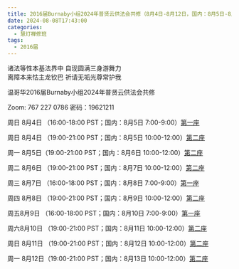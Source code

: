 ```yaml
---
title: 2016届Burnaby小组2024年普贤云供法会共修（8月4日-8月12日，国内：8月5日-8月13日）
date: 2024-08-08T17:43:00
categories:
  - 慧灯禅修班
tags:
  - 2016届
---
```

诸法等性本基法界中 自现圆满三身游舞力  
离障本来怙主龙钦巴 祈请无垢光尊常护我

温哥华2016届Burnaby小组2024年普贤云供法会共修 

Zoom: 767 227 0786 密码：19621211

周日 8月4日 （16:00-18:00 PST；国内：8月5日 7:00-9:00）[第一座](https://www.youtube.com/watch?v=V_DSZWrQdpw&list=PLpQ93rK3nqoCYk-1ehTYIDdNrWLesK-sv&index=23&ab_channel=%E6%99%BA%E6%85%A7%E6%B5%B7) 

周日 8月4日 （19:00-21:00 PST；国内：8月5日 10:00-12:00）[第二座](https://www.youtube.com/watch?v=4CSPQGsGkJY) 

周一 8月5日（19:00-21:00 PST；国内：8月6日 10:00-12:00）[第二座](https://www.youtube.com/watch?v=4CSPQGsGkJY) 

周二 8月6日 （19:00-21:00 PST；国内：8月7日 10:00-12:00）[第二座](https://www.youtube.com/watch?v=4CSPQGsGkJY) 

周三 8月7日 （16:00-18:00 PST；国内：8月8日 7:00-9:00）[第一座](https://www.youtube.com/watch?v=W7mGK3-3Ffk) 

周四 8月8日 （19:00-21:00 PST；国内：8月9日 10:00-12:00）[第二座](https://www.youtube.com/watch?v=4CSPQGsGkJY) 

周五8月9日  （16:00-18:00 PST；国内：8月10日 7:00-9:00）[第一座](https://www.youtube.com/watch?v=W7mGK3-3Ffk) 

周六8月10日 （19:00-21:00 PST；国内：8月11日 10:00-12:00）[第二座](https://www.youtube.com/watch?v=4CSPQGsGkJY) 

周日 8月11日 （19:00-21:00 PST；国内：8月12日 10:00-12:00）[第二座](https://www.youtube.com/watch?v=4CSPQGsGkJY) 

周一 8月12日（19:00-21:00 PST；国内：8月13日 10:00-12:00）[第二座](https://www.youtube.com/watch?v=4CSPQGsGkJY) 

